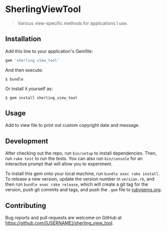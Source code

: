 # SherlingViewTool

> Various view-specific methods for applications I use.

## Installation

Add this line to your application's Gemfile:

```ruby
gem 'sherling_view_tool'
```

And then execute:

    $ bundle

Or install it yourself as:

    $ gem install sherling_view_tool

## Usage

Add to view file to print out custom copyright date and message.

## Development

After checking out the repo, run `bin/setup` to install dependencies. Then, run `rake test` to run the tests. You can also run `bin/console` for an interactive prompt that will allow you to experiment.

To install this gem onto your local machine, run `bundle exec rake install`. To release a new version, update the version number in `version.rb`, and then run `bundle exec rake release`, which will create a git tag for the version, push git commits and tags, and push the `.gem` file to [rubygems.org](https://rubygems.org).

## Contributing

Bug reports and pull requests are welcome on GitHub at https://github.com/[USERNAME]/sherling_view_tool.
